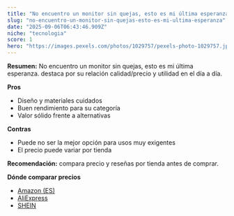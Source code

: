 ```yaml
---
title: "No encuentro un monitor sin quejas, esto es mi última esperanza."
slug: "no-encuentro-un-monitor-sin-quejas-esto-es-mi-ultima-esperanza"
date: "2025-09-06T06:43:46.909Z"
niche: "tecnologia"
score: 1
hero: "https://images.pexels.com/photos/1029757/pexels-photo-1029757.jpeg?auto=compress&cs=tinysrgb&fit=crop&h=627&w=1200&auto=compress&cs=tinysrgb&w=1200&h=675&fit=crop"
---
```


**Resumen:** No encuentro un monitor sin quejas, esto es mi última esperanza. destaca por su relación calidad/precio y utilidad en el día a día.

**Pros**
- Diseño y materiales cuidados
- Buen rendimiento para su categoría
- Valor sólido frente a alternativas

**Contras**
- Puede no ser la mejor opción para usos muy exigentes
- El precio puede variar por tienda

**Recomendación:** compara precio y reseñas por tienda antes de comprar.

**Dónde comparar precios**
- [Amazon (ES)](https://www.amazon.es/s?k=No%20encuentro%20un%20monitor%20sin%20quejas%2C%20esto%20es%20mi%20%C3%BAltima%20esperanza.&tag=teknovashop25-21)
- [AliExpress](https://www.aliexpress.com/wholesale?SearchText=No%20encuentro%20un%20monitor%20sin%20quejas%2C%20esto%20es%20mi%20%C3%BAltima%20esperanza.)
- [SHEIN](https://www.shein.com/pdsearch/No%20encuentro%20un%20monitor%20sin%20quejas%2C%20esto%20es%20mi%20%C3%BAltima%20esperanza.)